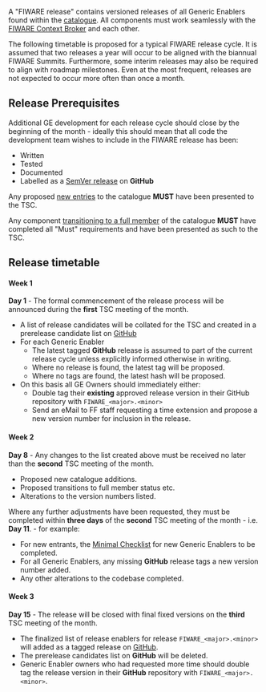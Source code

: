 A "FIWARE release" contains versioned releases of all Generic Enablers found
within the [catalogue](https://www.fiware.org/developers/catalogue/). All
components must work seamlessly with the
[FIWARE Context Broker](https://github.com/telefonicaid/fiware-orion/releases/latest)
and each other.

The following timetable is proposed for a typical FIWARE release cycle. It is
assumed that two releases a year will occur to be aligned with the biannual
FIWARE Summits. Furthermore, some interim releases may also be required to align
with roadmap milestones. Even at the most frequent, releases are not expected to
occur more often than once a month.

## Release Prerequisites

Additional GE development for each release cycle should close by the beginning
of the month - ideally this should mean that all code the development team
wishes to include in the FIWARE release has been:

-   Written
-   Tested
-   Documented
-   Labelled as a [SemVer release](GE_Requirements.md#releases) on **GitHub**

Any proposed [new entries](GE_Checklist.md#new-generic-enablers) to the
catalogue **MUST** have been presented to the TSC.

Any component
[transitioning to a full member](GE_Checklist.md#transition-to-full-membership)
of the catalogue **MUST** have completed all "Must" requirements and have been
presented as such to the TSC.

## Release timetable

#### Week 1

**Day 1** - The formal commencement of the release process will be announced
during the **first** TSC meeting of the month.

-   A list of release candidates will be collated for the TSC and created in a
    prerelease candidate list on
    [GitHub](https://github.com/Fiware/catalogue/releases)
-   For each Generic Enabler
    -   The latest tagged **GitHub** release is assumed to part of the current
        release cycle unless explicitly informed otherwise in writing.
    -   Where no release is found, the latest tag will be proposed.
    -   Where no tags are found, the latest hash will be proposed.
-   On this basis all GE Owners should immediately either:
    -   Double tag their **existing** approved release version in their GitHub
        repository with `FIWARE_<major>.<minor>`
    -   Send an eMail to FF staff requesting a time extension and propose a new
        version number for inclusion in the release.

#### Week 2

**Day 8** - Any changes to the list created above must be received no later than
the **second** TSC meeting of the month.

-   Proposed new catalogue additions.
-   Proposed transitions to full member status etc.
-   Alterations to the version numbers listed.

Where any further adjustments have been requested, they must be completed within
**three days** of the **second** TSC meeting of the month - i.e. **Day 11**. -
for example:

-   For new entrants, the
    [Minimal Checklist](GE_Checklist.md#new-generic-enablers) for new Generic
    Enablers to be completed.
-   For all Generic Enablers, any missing **GitHub** release tags a new version
    number added.
-   Any other alterations to the codebase completed.

#### Week 3

**Day 15** - The release will be closed with final fixed versions on the
**third** TSC meeting of the month.

-   The finalized list of release enablers for release `FIWARE_<major>.<minor>`
    will added as a tagged release on
    [GitHub](https://github.com/Fiware/catalogue/releases).
-   The prerelease candidates list on **GitHub** will be deleted.
-   Generic Enabler owners who had requested more time should double tag the
    release version in their **GitHub** repository with
    `FIWARE_<major>.<minor>`.
